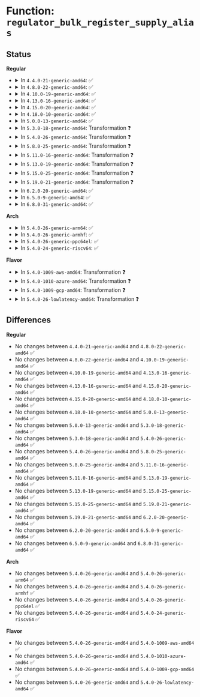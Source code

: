 # Function: <code>regulator_bulk_register_supply_alias</code>

## Status
<b>Regular</b>
<ul>
<li>
<details>
<summary>In <code>4.4.0-21-generic-amd64</code>: ✅</summary>

```c
int regulator_bulk_register_supply_alias(struct device * dev, const const char * * id, struct device * alias_dev, const const char * * alias_id, int num_id)
```

```json
{
  "name": "regulator_bulk_register_supply_alias",
  "collision_type": "Unique Global",
  "inline_type": "No",
  "funcs": [
    {
      "addr": 18446744071583940640,
      "name": "regulator_bulk_register_supply_alias",
      "external": true,
      "loc": "drivers/regulator/core.c:1828",
      "file": "drivers/regulator/core.c",
      "inline": "seen, unknown",
      "caller_inline": [],
      "caller_func": [
        "drivers/mfd/mfd-core.c:mfd_add_device"
      ]
    }
  ],
  "symbols": [
    {
      "addr": 18446744071583940640,
      "name": "regulator_bulk_register_supply_alias",
      "section": ".text",
      "bind": "STB_GLOBAL",
      "size": 228
    }
  ]
}
```
</details>
</li>
<li>
<details>
<summary>In <code>4.8.0-22-generic-amd64</code>: ✅</summary>

```c
int regulator_bulk_register_supply_alias(struct device * dev, const const char * * id, struct device * alias_dev, const const char * * alias_id, int num_id)
```

```json
{
  "name": "regulator_bulk_register_supply_alias",
  "collision_type": "Unique Global",
  "inline_type": "No",
  "funcs": [
    {
      "addr": 18446744071584275296,
      "name": "regulator_bulk_register_supply_alias",
      "external": true,
      "loc": "drivers/regulator/core.c:1880",
      "file": "drivers/regulator/core.c",
      "inline": "seen, unknown",
      "caller_inline": [],
      "caller_func": [
        "drivers/mfd/mfd-core.c:mfd_add_device"
      ]
    }
  ],
  "symbols": [
    {
      "addr": 18446744071584275296,
      "name": "regulator_bulk_register_supply_alias",
      "section": ".text",
      "bind": "STB_GLOBAL",
      "size": 235
    }
  ]
}
```
</details>
</li>
<li>
<details>
<summary>In <code>4.10.0-19-generic-amd64</code>: ✅</summary>

```c
int regulator_bulk_register_supply_alias(struct device * dev, const const char * * id, struct device * alias_dev, const const char * * alias_id, int num_id)
```

```json
{
  "name": "regulator_bulk_register_supply_alias",
  "collision_type": "Unique Global",
  "inline_type": "No",
  "funcs": [
    {
      "addr": 18446744071584454432,
      "name": "regulator_bulk_register_supply_alias",
      "external": true,
      "loc": "drivers/regulator/core.c:1881",
      "file": "drivers/regulator/core.c",
      "inline": "seen, unknown",
      "caller_inline": [],
      "caller_func": [
        "drivers/mfd/mfd-core.c:mfd_add_device"
      ]
    }
  ],
  "symbols": [
    {
      "addr": 18446744071584454432,
      "name": "regulator_bulk_register_supply_alias",
      "section": ".text",
      "bind": "STB_GLOBAL",
      "size": 235
    }
  ]
}
```
</details>
</li>
<li>
<details>
<summary>In <code>4.13.0-16-generic-amd64</code>: ✅</summary>

```c
int regulator_bulk_register_supply_alias(struct device * dev, const const char * * id, struct device * alias_dev, const const char * * alias_id, int num_id)
```

```json
{
  "name": "regulator_bulk_register_supply_alias",
  "collision_type": "Unique Global",
  "inline_type": "No",
  "funcs": [
    {
      "addr": 18446744071584538096,
      "name": "regulator_bulk_register_supply_alias",
      "external": true,
      "loc": "drivers/regulator/core.c:1891",
      "file": "drivers/regulator/core.c",
      "inline": "seen, unknown",
      "caller_inline": [],
      "caller_func": [
        "drivers/mfd/mfd-core.c:mfd_add_device"
      ]
    }
  ],
  "symbols": [
    {
      "addr": 18446744071584538096,
      "name": "regulator_bulk_register_supply_alias",
      "section": ".text",
      "bind": "STB_GLOBAL",
      "size": 285
    }
  ]
}
```
</details>
</li>
<li>
<details>
<summary>In <code>4.15.0-20-generic-amd64</code>: ✅</summary>

```c
int regulator_bulk_register_supply_alias(struct device * dev, const const char * * id, struct device * alias_dev, const const char * * alias_id, int num_id)
```

```json
{
  "name": "regulator_bulk_register_supply_alias",
  "collision_type": "Unique Global",
  "inline_type": "No",
  "funcs": [
    {
      "addr": 18446744071584948352,
      "name": "regulator_bulk_register_supply_alias",
      "external": true,
      "loc": "drivers/regulator/core.c:1891",
      "file": "drivers/regulator/core.c",
      "inline": "seen, unknown",
      "caller_inline": [],
      "caller_func": [
        "drivers/mfd/mfd-core.c:mfd_add_device"
      ]
    }
  ],
  "symbols": [
    {
      "addr": 18446744071584948352,
      "name": "regulator_bulk_register_supply_alias",
      "section": ".text",
      "bind": "STB_GLOBAL",
      "size": 285
    }
  ]
}
```
</details>
</li>
<li>
<details>
<summary>In <code>4.18.0-10-generic-amd64</code>: ✅</summary>

```c
int regulator_bulk_register_supply_alias(struct device * dev, const const char * * id, struct device * alias_dev, const const char * * alias_id, int num_id)
```

```json
{
  "name": "regulator_bulk_register_supply_alias",
  "collision_type": "Unique Global",
  "inline_type": "No",
  "funcs": [
    {
      "addr": 18446744071585178784,
      "name": "regulator_bulk_register_supply_alias",
      "external": true,
      "loc": "drivers/regulator/core.c:1942",
      "file": "drivers/regulator/core.c",
      "inline": "seen, unknown",
      "caller_inline": [],
      "caller_func": [
        "drivers/mfd/mfd-core.c:mfd_add_device"
      ]
    }
  ],
  "symbols": [
    {
      "addr": 18446744071585178784,
      "name": "regulator_bulk_register_supply_alias",
      "section": ".text",
      "bind": "STB_GLOBAL",
      "size": 235
    }
  ]
}
```
</details>
</li>
<li>
<details>
<summary>In <code>5.0.0-13-generic-amd64</code>: ✅</summary>

```c
int regulator_bulk_register_supply_alias(struct device * dev, const const char * * id, struct device * alias_dev, const const char * * alias_id, int num_id)
```

```json
{
  "name": "regulator_bulk_register_supply_alias",
  "collision_type": "Unique Global",
  "inline_type": "No",
  "funcs": [
    {
      "addr": 18446744071585274928,
      "name": "regulator_bulk_register_supply_alias",
      "external": true,
      "loc": "drivers/regulator/core.c:2182",
      "file": "drivers/regulator/core.c",
      "inline": "seen, unknown",
      "caller_inline": [],
      "caller_func": [
        "drivers/mfd/mfd-core.c:mfd_add_device"
      ]
    }
  ],
  "symbols": [
    {
      "addr": 18446744071585274928,
      "name": "regulator_bulk_register_supply_alias",
      "section": ".text",
      "bind": "STB_GLOBAL",
      "size": 235
    }
  ]
}
```
</details>
</li>
<li>
<details>
<summary>In <code>5.3.0-18-generic-amd64</code>: Transformation ❓</summary>

```c
int regulator_bulk_register_supply_alias(struct device * dev, const const char * * id, struct device * alias_dev, const const char * * alias_id, int num_id)
```

```json
{
  "name": "regulator_bulk_register_supply_alias",
  "collision_type": "Unique Global",
  "inline_type": "No",
  "funcs": [
    {
      "addr": 0,
      "name": "regulator_bulk_register_supply_alias",
      "external": true,
      "loc": "drivers/regulator/core.c:2156",
      "file": "drivers/regulator/core.c",
      "inline": "seen, unknown",
      "caller_inline": [],
      "caller_func": [
        "drivers/mfd/mfd-core.c:mfd_add_device"
      ]
    }
  ],
  "symbols": [
    {
      "addr": 18446744071585516601,
      "name": "regulator_bulk_register_supply_alias.cold",
      "section": ".text",
      "bind": "STB_LOCAL",
      "size": 110
    },
    {
      "addr": 18446744071585485984,
      "name": "regulator_bulk_register_supply_alias",
      "section": ".text",
      "bind": "STB_GLOBAL",
      "size": 110
    }
  ]
}
```
</details>
</li>
<li>
<details>
<summary>In <code>5.4.0-26-generic-amd64</code>: Transformation ❓</summary>

```c
int regulator_bulk_register_supply_alias(struct device * dev, const const char * * id, struct device * alias_dev, const const char * * alias_id, int num_id)
```

```json
{
  "name": "regulator_bulk_register_supply_alias",
  "collision_type": "Unique Global",
  "inline_type": "No",
  "funcs": [
    {
      "addr": 0,
      "name": "regulator_bulk_register_supply_alias",
      "external": true,
      "loc": "drivers/regulator/core.c:2164",
      "file": "drivers/regulator/core.c",
      "inline": "seen, unknown",
      "caller_inline": [],
      "caller_func": [
        "drivers/mfd/mfd-core.c:mfd_add_device"
      ]
    }
  ],
  "symbols": [
    {
      "addr": 18446744071585657705,
      "name": "regulator_bulk_register_supply_alias.cold",
      "section": ".text",
      "bind": "STB_LOCAL",
      "size": 110
    },
    {
      "addr": 18446744071585626576,
      "name": "regulator_bulk_register_supply_alias",
      "section": ".text",
      "bind": "STB_GLOBAL",
      "size": 110
    }
  ]
}
```
</details>
</li>
<li>
<details>
<summary>In <code>5.8.0-25-generic-amd64</code>: Transformation ❓</summary>

```c
int regulator_bulk_register_supply_alias(struct device * dev, const const char * * id, struct device * alias_dev, const const char * * alias_id, int num_id)
```

```json
{
  "name": "regulator_bulk_register_supply_alias",
  "collision_type": "Unique Global",
  "inline_type": "No",
  "funcs": [
    {
      "addr": 0,
      "name": "regulator_bulk_register_supply_alias",
      "external": true,
      "loc": "drivers/regulator/core.c:2184",
      "file": "drivers/regulator/core.c",
      "inline": "seen, unknown",
      "caller_inline": [],
      "caller_func": [
        "drivers/mfd/mfd-core.c:mfd_add_device"
      ]
    }
  ],
  "symbols": [
    {
      "addr": 18446744071586382078,
      "name": "regulator_bulk_register_supply_alias.cold",
      "section": ".text",
      "bind": "STB_LOCAL",
      "size": 110
    },
    {
      "addr": 18446744071586351632,
      "name": "regulator_bulk_register_supply_alias",
      "section": ".text",
      "bind": "STB_GLOBAL",
      "size": 110
    }
  ]
}
```
</details>
</li>
<li>
<details>
<summary>In <code>5.11.0-16-generic-amd64</code>: Transformation ❓</summary>

```c
int regulator_bulk_register_supply_alias(struct device * dev, const const char * * id, struct device * alias_dev, const const char * * alias_id, int num_id)
```

```json
{
  "name": "regulator_bulk_register_supply_alias",
  "collision_type": "Unique Global",
  "inline_type": "No",
  "funcs": [
    {
      "addr": 0,
      "name": "regulator_bulk_register_supply_alias",
      "external": true,
      "loc": "drivers/regulator/core.c:2248",
      "file": "drivers/regulator/core.c",
      "inline": "seen, unknown",
      "caller_inline": [],
      "caller_func": [
        "drivers/mfd/mfd-core.c:mfd_add_device"
      ]
    }
  ],
  "symbols": [
    {
      "addr": 18446744071591454235,
      "name": "regulator_bulk_register_supply_alias.cold",
      "section": ".text",
      "bind": "STB_LOCAL",
      "size": 110
    },
    {
      "addr": 18446744071586469312,
      "name": "regulator_bulk_register_supply_alias",
      "section": ".text",
      "bind": "STB_GLOBAL",
      "size": 110
    }
  ]
}
```
</details>
</li>
<li>
<details>
<summary>In <code>5.13.0-19-generic-amd64</code>: Transformation ❓</summary>

```c
int regulator_bulk_register_supply_alias(struct device * dev, const const char * * id, struct device * alias_dev, const const char * * alias_id, int num_id)
```

```json
{
  "name": "regulator_bulk_register_supply_alias",
  "collision_type": "Unique Global",
  "inline_type": "No",
  "funcs": [
    {
      "addr": 0,
      "name": "regulator_bulk_register_supply_alias",
      "external": true,
      "loc": "drivers/regulator/core.c:2259",
      "file": "drivers/regulator/core.c",
      "inline": "seen, unknown",
      "caller_inline": [],
      "caller_func": [
        "drivers/mfd/mfd-core.c:mfd_add_device"
      ]
    }
  ],
  "symbols": [
    {
      "addr": 18446744071591396016,
      "name": "regulator_bulk_register_supply_alias.cold",
      "section": ".text",
      "bind": "STB_LOCAL",
      "size": 109
    },
    {
      "addr": 18446744071586352976,
      "name": "regulator_bulk_register_supply_alias",
      "section": ".text",
      "bind": "STB_GLOBAL",
      "size": 225
    }
  ]
}
```
</details>
</li>
<li>
<details>
<summary>In <code>5.15.0-25-generic-amd64</code>: Transformation ❓</summary>

```c
int regulator_bulk_register_supply_alias(struct device * dev, const const char * * id, struct device * alias_dev, const const char * * alias_id, int num_id)
```

```json
{
  "name": "regulator_bulk_register_supply_alias",
  "collision_type": "Unique Global",
  "inline_type": "No",
  "funcs": [
    {
      "addr": 0,
      "name": "regulator_bulk_register_supply_alias",
      "external": true,
      "loc": "drivers/regulator/core.c:2359",
      "file": "drivers/regulator/core.c",
      "inline": "seen, unknown",
      "caller_inline": [],
      "caller_func": [
        "drivers/mfd/mfd-core.c:mfd_add_device"
      ]
    }
  ],
  "symbols": [
    {
      "addr": 18446744071592441164,
      "name": "regulator_bulk_register_supply_alias.cold",
      "section": ".text",
      "bind": "STB_LOCAL",
      "size": 109
    },
    {
      "addr": 18446744071586873968,
      "name": "regulator_bulk_register_supply_alias",
      "section": ".text",
      "bind": "STB_GLOBAL",
      "size": 225
    }
  ]
}
```
</details>
</li>
<li>
<details>
<summary>In <code>5.19.0-21-generic-amd64</code>: Transformation ❓</summary>

```c
int regulator_bulk_register_supply_alias(struct device * dev, const const char * * id, struct device * alias_dev, const const char * * alias_id, int num_id)
```

```json
{
  "name": "regulator_bulk_register_supply_alias",
  "collision_type": "Unique Global",
  "inline_type": "No",
  "funcs": [
    {
      "addr": 0,
      "name": "regulator_bulk_register_supply_alias",
      "external": true,
      "loc": "drivers/regulator/core.c:2406",
      "file": "drivers/regulator/core.c",
      "inline": "seen, unknown",
      "caller_inline": [],
      "caller_func": [
        "drivers/mfd/mfd-core.c:mfd_add_device"
      ]
    }
  ],
  "symbols": [
    {
      "addr": 18446744071594309416,
      "name": "regulator_bulk_register_supply_alias.cold",
      "section": ".text",
      "bind": "STB_LOCAL",
      "size": 111
    },
    {
      "addr": 18446744071588162416,
      "name": "regulator_bulk_register_supply_alias",
      "section": ".text",
      "bind": "STB_GLOBAL",
      "size": 241
    }
  ]
}
```
</details>
</li>
<li>
<details>
<summary>In <code>6.2.0-20-generic-amd64</code>: ✅</summary>

```c
int regulator_bulk_register_supply_alias(struct device * dev, const const char * * id, struct device * alias_dev, const const char * * alias_id, int num_id)
```

```json
{
  "name": "regulator_bulk_register_supply_alias",
  "collision_type": "Unique Global",
  "inline_type": "No",
  "funcs": [
    {
      "addr": 18446744071589559440,
      "name": "regulator_bulk_register_supply_alias",
      "external": true,
      "loc": "drivers/regulator/core.c:2433",
      "file": "drivers/regulator/core.c",
      "inline": "seen, unknown",
      "caller_inline": [],
      "caller_func": [
        "drivers/mfd/mfd-core.c:mfd_add_device"
      ]
    }
  ],
  "symbols": [
    {
      "addr": 18446744071589559440,
      "name": "regulator_bulk_register_supply_alias",
      "section": ".text",
      "bind": "STB_GLOBAL",
      "size": 231
    }
  ]
}
```
</details>
</li>
<li>
<details>
<summary>In <code>6.5.0-9-generic-amd64</code>: ✅</summary>

```c
int regulator_bulk_register_supply_alias(struct device * dev, const const char * * id, struct device * alias_dev, const const char * * alias_id, int num_id)
```

```json
{
  "name": "regulator_bulk_register_supply_alias",
  "collision_type": "Unique Global",
  "inline_type": "No",
  "funcs": [
    {
      "addr": 18446744071589861472,
      "name": "regulator_bulk_register_supply_alias",
      "external": true,
      "loc": "drivers/regulator/core.c:2499",
      "file": "drivers/regulator/core.c",
      "inline": "seen, unknown",
      "caller_inline": [],
      "caller_func": [
        "drivers/mfd/mfd-core.c:mfd_add_device"
      ]
    }
  ],
  "symbols": [
    {
      "addr": 18446744071589861472,
      "name": "regulator_bulk_register_supply_alias",
      "section": ".text",
      "bind": "STB_GLOBAL",
      "size": 231
    }
  ]
}
```
</details>
</li>
<li>
<details>
<summary>In <code>6.8.0-31-generic-amd64</code>: ✅</summary>

```c
int regulator_bulk_register_supply_alias(struct device * dev, const const char * * id, struct device * alias_dev, const const char * * alias_id, int num_id)
```

```json
{
  "name": "regulator_bulk_register_supply_alias",
  "collision_type": "Unique Global",
  "inline_type": "No",
  "funcs": [
    {
      "addr": 18446744071590198848,
      "name": "regulator_bulk_register_supply_alias",
      "external": true,
      "loc": "drivers/regulator/core.c:2501",
      "file": "drivers/regulator/core.c",
      "inline": "seen, unknown",
      "caller_inline": [],
      "caller_func": [
        "drivers/mfd/mfd-core.c:mfd_add_device"
      ]
    }
  ],
  "symbols": [
    {
      "addr": 18446744071590198848,
      "name": "regulator_bulk_register_supply_alias",
      "section": ".text",
      "bind": "STB_GLOBAL",
      "size": 231
    }
  ]
}
```
</details>
</li>
</ul>
<b>Arch</b>
<ul>
<li>
<details>
<summary>In <code>5.4.0-26-generic-arm64</code>: ✅</summary>

```c
int regulator_bulk_register_supply_alias(struct device * dev, const const char * * id, struct device * alias_dev, const const char * * alias_id, int num_id)
```

```json
{
  "name": "regulator_bulk_register_supply_alias",
  "collision_type": "Unique Global",
  "inline_type": "No",
  "funcs": [
    {
      "addr": 18446603336498285576,
      "name": "regulator_bulk_register_supply_alias",
      "external": true,
      "loc": "drivers/regulator/core.c:2164",
      "file": "drivers/regulator/core.c",
      "inline": "seen, unknown",
      "caller_inline": [],
      "caller_func": [
        "drivers/mfd/mfd-core.c:mfd_add_device"
      ]
    }
  ],
  "symbols": [
    {
      "addr": 18446603336498285576,
      "name": "regulator_bulk_register_supply_alias",
      "section": ".text",
      "bind": "STB_GLOBAL",
      "size": 244
    }
  ]
}
```
</details>
</li>
<li>
<details>
<summary>In <code>5.4.0-26-generic-armhf</code>: ✅</summary>

```c
int regulator_bulk_register_supply_alias(struct device * dev, const const char * * id, struct device * alias_dev, const const char * * alias_id, int num_id)
```

```json
{
  "name": "regulator_bulk_register_supply_alias",
  "collision_type": "Unique Global",
  "inline_type": "No",
  "funcs": [
    {
      "addr": 3230965952,
      "name": "regulator_bulk_register_supply_alias",
      "external": true,
      "loc": "drivers/regulator/core.c:2164",
      "file": "drivers/regulator/core.c",
      "inline": "seen, unknown",
      "caller_inline": [],
      "caller_func": [
        "drivers/mfd/mfd-core.c:mfd_add_device"
      ]
    }
  ],
  "symbols": [
    {
      "addr": 3230965952,
      "name": "regulator_bulk_register_supply_alias",
      "section": ".text",
      "bind": "STB_GLOBAL",
      "size": 228
    }
  ]
}
```
</details>
</li>
<li>
<details>
<summary>In <code>5.4.0-26-generic-ppc64el</code>: ✅</summary>

```c
int regulator_bulk_register_supply_alias(struct device * dev, const const char * * id, struct device * alias_dev, const const char * * alias_id, int num_id)
```

```json
{
  "name": "regulator_bulk_register_supply_alias",
  "collision_type": "Unique Global",
  "inline_type": "No",
  "funcs": [
    {
      "addr": 13835058055291473456,
      "name": "regulator_bulk_register_supply_alias",
      "external": true,
      "loc": "drivers/regulator/core.c:2164",
      "file": "drivers/regulator/core.c",
      "inline": "seen, unknown",
      "caller_inline": [],
      "caller_func": [
        "drivers/mfd/mfd-core.c:mfd_add_device"
      ]
    }
  ],
  "symbols": [
    {
      "addr": 13835058055291473456,
      "name": "regulator_bulk_register_supply_alias",
      "section": ".text",
      "bind": "STB_GLOBAL",
      "size": 360
    }
  ]
}
```
</details>
</li>
<li>
<details>
<summary>In <code>5.4.0-24-generic-riscv64</code>: ✅</summary>

```c
int regulator_bulk_register_supply_alias(struct device * dev, const const char * * id, struct device * alias_dev, const const char * * alias_id, int num_id)
```

```json
{
  "name": "regulator_bulk_register_supply_alias",
  "collision_type": "Unique Global",
  "inline_type": "No",
  "funcs": [
    {
      "addr": 18446743936275982536,
      "name": "regulator_bulk_register_supply_alias",
      "external": true,
      "loc": "drivers/regulator/core.c:2164",
      "file": "drivers/regulator/core.c",
      "inline": "seen, unknown",
      "caller_inline": [],
      "caller_func": [
        "drivers/mfd/mfd-core.c:mfd_add_device"
      ]
    }
  ],
  "symbols": [
    {
      "addr": 18446743936275982536,
      "name": "regulator_bulk_register_supply_alias",
      "section": ".text",
      "bind": "STB_GLOBAL",
      "size": 206
    }
  ]
}
```
</details>
</li>
</ul>
<b>Flavor</b>
<ul>
<li>
<details>
<summary>In <code>5.4.0-1009-aws-amd64</code>: Transformation ❓</summary>

```c
int regulator_bulk_register_supply_alias(struct device * dev, const const char * * id, struct device * alias_dev, const const char * * alias_id, int num_id)
```

```json
{
  "name": "regulator_bulk_register_supply_alias",
  "collision_type": "Unique Global",
  "inline_type": "No",
  "funcs": [
    {
      "addr": 0,
      "name": "regulator_bulk_register_supply_alias",
      "external": true,
      "loc": "drivers/regulator/core.c:2164",
      "file": "drivers/regulator/core.c",
      "inline": "seen, unknown",
      "caller_inline": [],
      "caller_func": [
        "drivers/mfd/mfd-core.c:mfd_add_device"
      ]
    }
  ],
  "symbols": [
    {
      "addr": 18446744071585418697,
      "name": "regulator_bulk_register_supply_alias.cold",
      "section": ".text",
      "bind": "STB_LOCAL",
      "size": 110
    },
    {
      "addr": 18446744071585388224,
      "name": "regulator_bulk_register_supply_alias",
      "section": ".text",
      "bind": "STB_GLOBAL",
      "size": 110
    }
  ]
}
```
</details>
</li>
<li>
<details>
<summary>In <code>5.4.0-1010-azure-amd64</code>: Transformation ❓</summary>

```c
int regulator_bulk_register_supply_alias(struct device * dev, const const char * * id, struct device * alias_dev, const const char * * alias_id, int num_id)
```

```json
{
  "name": "regulator_bulk_register_supply_alias",
  "collision_type": "Unique Global",
  "inline_type": "No",
  "funcs": [
    {
      "addr": 0,
      "name": "regulator_bulk_register_supply_alias",
      "external": true,
      "loc": "drivers/regulator/core.c:2164",
      "file": "drivers/regulator/core.c",
      "inline": "seen, unknown",
      "caller_inline": [],
      "caller_func": [
        "drivers/mfd/mfd-core.c:mfd_add_device"
      ]
    }
  ],
  "symbols": [
    {
      "addr": 18446744071585288777,
      "name": "regulator_bulk_register_supply_alias.cold",
      "section": ".text",
      "bind": "STB_LOCAL",
      "size": 110
    },
    {
      "addr": 18446744071585257648,
      "name": "regulator_bulk_register_supply_alias",
      "section": ".text",
      "bind": "STB_GLOBAL",
      "size": 110
    }
  ]
}
```
</details>
</li>
<li>
<details>
<summary>In <code>5.4.0-1009-gcp-amd64</code>: Transformation ❓</summary>

```c
int regulator_bulk_register_supply_alias(struct device * dev, const const char * * id, struct device * alias_dev, const const char * * alias_id, int num_id)
```

```json
{
  "name": "regulator_bulk_register_supply_alias",
  "collision_type": "Unique Global",
  "inline_type": "No",
  "funcs": [
    {
      "addr": 0,
      "name": "regulator_bulk_register_supply_alias",
      "external": true,
      "loc": "drivers/regulator/core.c:2164",
      "file": "drivers/regulator/core.c",
      "inline": "seen, unknown",
      "caller_inline": [],
      "caller_func": [
        "drivers/mfd/mfd-core.c:mfd_add_device"
      ]
    }
  ],
  "symbols": [
    {
      "addr": 18446744071585608105,
      "name": "regulator_bulk_register_supply_alias.cold",
      "section": ".text",
      "bind": "STB_LOCAL",
      "size": 110
    },
    {
      "addr": 18446744071585576976,
      "name": "regulator_bulk_register_supply_alias",
      "section": ".text",
      "bind": "STB_GLOBAL",
      "size": 110
    }
  ]
}
```
</details>
</li>
<li>
<details>
<summary>In <code>5.4.0-26-lowlatency-amd64</code>: Transformation ❓</summary>

```c
int regulator_bulk_register_supply_alias(struct device * dev, const const char * * id, struct device * alias_dev, const const char * * alias_id, int num_id)
```

```json
{
  "name": "regulator_bulk_register_supply_alias",
  "collision_type": "Unique Global",
  "inline_type": "No",
  "funcs": [
    {
      "addr": 0,
      "name": "regulator_bulk_register_supply_alias",
      "external": true,
      "loc": "drivers/regulator/core.c:2164",
      "file": "drivers/regulator/core.c",
      "inline": "seen, unknown",
      "caller_inline": [],
      "caller_func": [
        "drivers/mfd/mfd-core.c:mfd_add_device"
      ]
    }
  ],
  "symbols": [
    {
      "addr": 18446744071585716233,
      "name": "regulator_bulk_register_supply_alias.cold",
      "section": ".text",
      "bind": "STB_LOCAL",
      "size": 110
    },
    {
      "addr": 18446744071585684944,
      "name": "regulator_bulk_register_supply_alias",
      "section": ".text",
      "bind": "STB_GLOBAL",
      "size": 110
    }
  ]
}
```
</details>
</li>
</ul>

## Differences
<b>Regular</b>
<ul>
<li>
No changes between <code>4.4.0-21-generic-amd64</code> and <code>4.8.0-22-generic-amd64</code> ✅
</li>
<li>
No changes between <code>4.8.0-22-generic-amd64</code> and <code>4.10.0-19-generic-amd64</code> ✅
</li>
<li>
No changes between <code>4.10.0-19-generic-amd64</code> and <code>4.13.0-16-generic-amd64</code> ✅
</li>
<li>
No changes between <code>4.13.0-16-generic-amd64</code> and <code>4.15.0-20-generic-amd64</code> ✅
</li>
<li>
No changes between <code>4.15.0-20-generic-amd64</code> and <code>4.18.0-10-generic-amd64</code> ✅
</li>
<li>
No changes between <code>4.18.0-10-generic-amd64</code> and <code>5.0.0-13-generic-amd64</code> ✅
</li>
<li>
No changes between <code>5.0.0-13-generic-amd64</code> and <code>5.3.0-18-generic-amd64</code> ✅
</li>
<li>
No changes between <code>5.3.0-18-generic-amd64</code> and <code>5.4.0-26-generic-amd64</code> ✅
</li>
<li>
No changes between <code>5.4.0-26-generic-amd64</code> and <code>5.8.0-25-generic-amd64</code> ✅
</li>
<li>
No changes between <code>5.8.0-25-generic-amd64</code> and <code>5.11.0-16-generic-amd64</code> ✅
</li>
<li>
No changes between <code>5.11.0-16-generic-amd64</code> and <code>5.13.0-19-generic-amd64</code> ✅
</li>
<li>
No changes between <code>5.13.0-19-generic-amd64</code> and <code>5.15.0-25-generic-amd64</code> ✅
</li>
<li>
No changes between <code>5.15.0-25-generic-amd64</code> and <code>5.19.0-21-generic-amd64</code> ✅
</li>
<li>
No changes between <code>5.19.0-21-generic-amd64</code> and <code>6.2.0-20-generic-amd64</code> ✅
</li>
<li>
No changes between <code>6.2.0-20-generic-amd64</code> and <code>6.5.0-9-generic-amd64</code> ✅
</li>
<li>
No changes between <code>6.5.0-9-generic-amd64</code> and <code>6.8.0-31-generic-amd64</code> ✅
</li>
</ul>
<b>Arch</b>
<ul>
<li>
No changes between <code>5.4.0-26-generic-amd64</code> and <code>5.4.0-26-generic-arm64</code> ✅
</li>
<li>
No changes between <code>5.4.0-26-generic-amd64</code> and <code>5.4.0-26-generic-armhf</code> ✅
</li>
<li>
No changes between <code>5.4.0-26-generic-amd64</code> and <code>5.4.0-26-generic-ppc64el</code> ✅
</li>
<li>
No changes between <code>5.4.0-26-generic-amd64</code> and <code>5.4.0-24-generic-riscv64</code> ✅
</li>
</ul>
<b>Flavor</b>
<ul>
<li>
No changes between <code>5.4.0-26-generic-amd64</code> and <code>5.4.0-1009-aws-amd64</code> ✅
</li>
<li>
No changes between <code>5.4.0-26-generic-amd64</code> and <code>5.4.0-1010-azure-amd64</code> ✅
</li>
<li>
No changes between <code>5.4.0-26-generic-amd64</code> and <code>5.4.0-1009-gcp-amd64</code> ✅
</li>
<li>
No changes between <code>5.4.0-26-generic-amd64</code> and <code>5.4.0-26-lowlatency-amd64</code> ✅
</li>
</ul>
